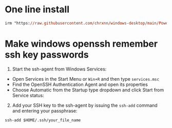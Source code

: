# One line install
```ps
irm "https://raw.githubusercontent.com/chrxnn/windows-desktop/main/Powershell/ps-setup.ps1" | iex
```
# Make windows openssh remember ssh key passwords
1. Start the ssh-agent from Windows Services: 
  - Open Services in the Start Menu or `Win+R` and then type `services.msc`
  - Find the OpenSSH Authentication Agent and open its properties
  - Choose Automatic from the Startup type dropdown and click Start from Service status:
2. Add your SSH key to the ssh-agent by issuing the `ssh-add` command and entering your passphrase:
```
ssh-add $HOME/.ssh/your_file_name
```

